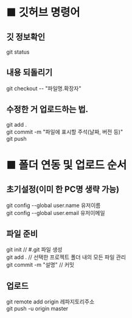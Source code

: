 # ■ 깃허브 명령어
## 깃 정보확인
git status

## 내용 되돌리기
git checkout -- "파일명.확장자"

## 수정한 거 업로드하는 법.
git add .  
git commit -m "파일에 표시할 주석(날짜, 버전 등)"  
git push

# ■ 폴더 연동 및 업로드 순서
## 초기설정(이미 한 PC명 생략 가능)
git config --global user.name 유저이름  
git config --global user.email 유저이메일  

## 파일 준비
git init // #.git 파일 생성  
git add . // 선택한 프로젝트 폴더 내의 모든 파일 관리  
git commit -m "설명" // 커밋  

## 업로드
git remote add origin 레파지토리주소  
git push -u origin master  
